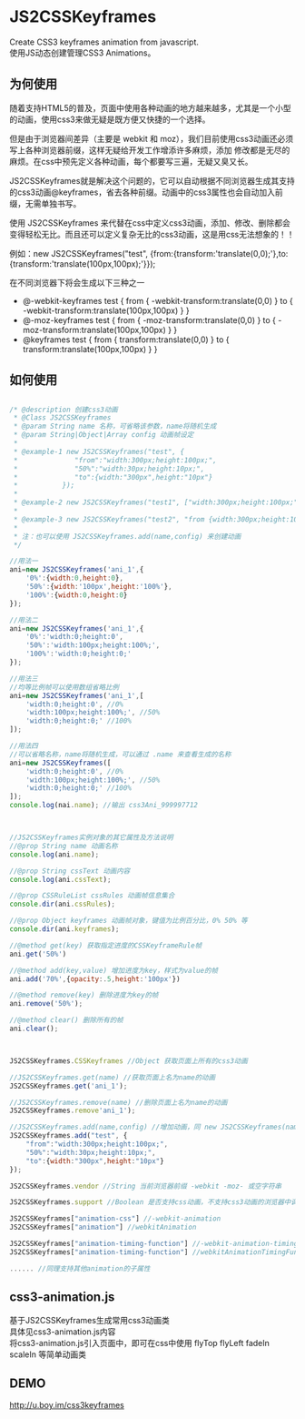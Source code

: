 # JS2CSSKeyframes
Create CSS3 keyframes animation from javascript.  
使用JS动态创建管理CSS3 Animations。

## 为何使用
随着支持HTML5的普及，页面中使用各种动画的地方越来越多，尤其是一个小型的动画，使用css3来做无疑是既方便又快捷的一个选择。 

但是由于浏览器间差异（主要是 webkit 和 moz），我们目前使用css3动画还必须写上各种浏览器前缀，这样无疑给开发工作增添许多麻烦，添加 修改都是无尽的麻烦。在css中预先定义各种动画，每个都要写三遍，无疑又臭又长。

JS2CSSKeyframes就是解决这个问题的，它可以自动根据不同浏览器生成其支持的css3动画@keyframes，省去各种前缀。动画中的css3属性也会自动加入前缀，无需单独书写。 

使用 JS2CSSKeyframes 来代替在css中定义css3动画，添加、修改、删除都会变得轻松无比。而且还可以定义复杂无比的css3动画，这是用css无法想象的！！

例如：new JS2CSSKeyframes("test", {from:{transform:'translate(0,0);'},to:{transform:'translate(100px,100px);'}}); 

在不同浏览器下将会生成以下三种之一  
* @-webkit-keyframes test { from { -webkit-transform:translate(0,0) } to { -webkit-transform:translate(100px,100px) } }  
* @-moz-keyframes test { from { -moz-transform:translate(0,0) } to { -moz-transform:translate(100px,100px) } }   
* @keyframes test { from { transform:translate(0,0) } to { transform:translate(100px,100px) } }   


## 如何使用
```javascript

/* @description 创建css3动画
 * @Class JS2CSSKeyframes
 * @param String name 名称，可省略该参数，name将随机生成
 * @param String|Object|Array config 动画帧设定
 *
 * @example-1 new JS2CSSKeyframes("test", {
 *              "from":"width:300px;height:100px;",
 *              "50%":"width:30px;height:10px;",
 *              "to":{width:"300px",height:"10px"}
 *           });
 *
 * @example-2 new JS2CSSKeyframes("test1", ["width:300px;height:100px;","width:30px;height:10px;"]);
 *
 * @example-3 new JS2CSSKeyframes("test2", "from {width:300px;height:100px;} to {width:300px;height:100px;}");
 *
 * 注：也可以使用 JS2CSSKeyframes.add(name,config) 来创建动画
 */

//用法一
ani=new JS2CSSKeyframes('ani_1',{
    '0%':{width:0,height:0},
    '50%':{width:'100px',height:'100%'},
    '100%':{width:0,height:0}
});

//用法二
ani=new JS2CSSKeyframes('ani_1',{
    '0%':'width:0;height:0',
    '50%':'width:100px;height:100%;',
    '100%':'width:0;height:0;'
});

//用法三
//均等比例帧可以使用数组省略比例
ani=new JS2CSSKeyframes('ani_1',[
    'width:0;height:0', //0%
    'width:100px;height:100%;', //50%
    'width:0;height:0;' //100%
]);

//用法四
//可以省略名称，name将随机生成，可以通过 .name 来查看生成的名称
ani=new JS2CSSKeyframes([
    'width:0;height:0', //0%
    'width:100px;height:100%;', //50%
    'width:0;height:0;' //100%
]);
console.log(nai.name); //输出 css3Ani_999997712 



//JS2CSSKeyframes实例对象的其它属性及方法说明
//@prop String name 动画名称
console.log(ani.name);

//@prop String cssText 动画内容
console.log(ani.cssText);

//@prop CSSRuleList cssRules 动画帧信息集合
console.dir(ani.cssRules);

//@prop Object keyframes 动画帧对象，键值为比例百分比，0% 50% 等 
console.dir(ani.keyframes);

//@method get(key) 获取指定进度的CSSKeyframeRule帧
ani.get('50%')

//@method add(key,value) 增加进度为key，样式为value的帧
ani.add('70%',{opacity:.5,height:'100px'})

//@method remove(key) 删除进度为key的帧
ani.remove('50%');

//@method clear() 删除所有的帧
ani.clear();



JS2CSSKeyframes.CSSKeyframes //Object 获取页面上所有的css3动画

//JS2CSSKeyframes.get(name) //获取页面上名为name的动画
JS2CSSKeyframes.get('ani_1');

//JS2CSSKeyframes.remove(name) //删除页面上名为name的动画
JS2CSSKeyframes.remove'ani_1');

//JS2CSSKeyframes.add(name,config) //增加动画，同 new JS2CSSKeyframes(name,config);
JS2CSSKeyframes.add("test", {
    "from":"width:300px;height:100px;",
    "50%":"width:30px;height:10px;",
    "to":{width:"300px",height:"10px"}
});

JS2CSSKeyframes.vendor //String 当前浏览器前缀 -webkit -moz- 或空字符串

JS2CSSKeyframes.support //Boolean 是否支持css动画，不支持css3动画的浏览器中调用JS2CSSKeyframes其它方法将会报错

JS2CSSKeyframes["animation-css"] //-webkit-animation
JS2CSSKeyframes["animation"] //webkitAnimation

JS2CSSKeyframes["animation-timing-function"] //-webkit-animation-timing-function
JS2CSSKeyframes["animation-timing-function"] //webkitAnimationTimingFunction

...... //同理支持其他animation的子属性

````

## css3-animation.js 
基于JS2CSSKeyframes生成常用css3动画类  
具体见css3-animation.js内容  
将css3-animation.js引入页面中，即可在css中使用 flyTop flyLeft fadeIn scaleIn 等简单动画类

## DEMO 
http://u.boy.im/css3keyframes
